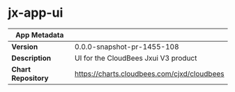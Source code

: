 # jx-app-ui

|App Metadata||
|---|---|
| **Version** | 0.0.0-snapshot-pr-1455-108 |
| **Description** | UI for the CloudBees Jxui V3 product |
| **Chart Repository** | https://charts.cloudbees.com/cjxd/cloudbees |
